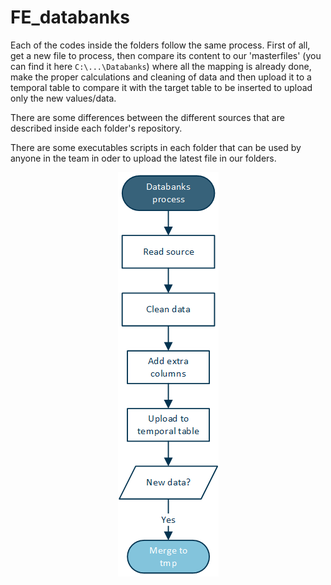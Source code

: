 # FE_databanks
Each of the codes inside the folders follow the same process. First of all, get a new file to process, then compare its content to our 'masterfiles' (you can find it here `C:\...\Databanks`) where all the mapping is already done, make the proper calculations and cleaning of data and then upload it to a temporal table to compare it with the target table to be inserted to upload only the new values/data.


There are some differences between the different sources that are described inside each folder's repository.


There are some executables scripts in each folder that can be used by anyone in the team in oder to upload the latest file in our folders.


<p align="center">
  <img src=".\docs\global_process.png" alt="Global process" \>
</p>
